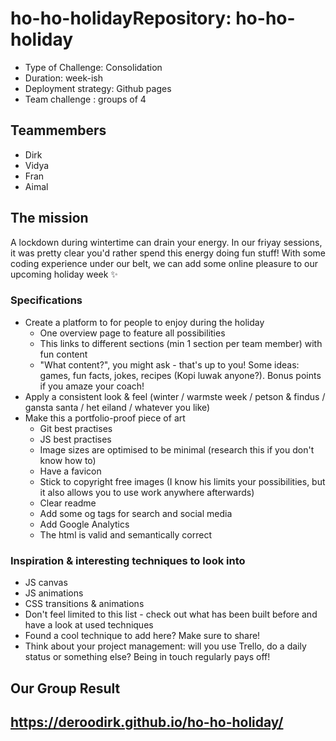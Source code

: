 # ho-ho-holidayRepository: ho-ho-holiday

* Type of Challenge: Consolidation
* Duration: week-ish
* Deployment strategy: Github pages
* Team challenge : groups of 4

## Teammembers

* Dirk
* Vidya
* Fran
* Aimal

## The mission

A lockdown during wintertime can drain your energy. In our friyay sessions, it was pretty clear you'd rather spend this energy doing fun stuff! With some coding experience under our belt, we can add some online pleasure to our upcoming holiday week ✨

### Specifications

* Create a platform to for people to enjoy during the holiday
  * One overview page to feature all possibilities
  * This links to different sections (min 1 section per team member) with fun content
  * "What content?", you might ask - that's up to you! Some ideas: games, fun facts, jokes, recipes (Kopi luwak anyone?). Bonus points if you amaze    your    coach!
* Apply a consistent look & feel (winter / warmste week / petson & findus / gansta santa / het eiland / whatever you like)
* Make this a portfolio-proof piece of art
  * Git best practises
  * JS best practises
  * Image sizes are optimised to be minimal (research this if you don't know how to)
  * Have a favicon
  * Stick to copyright free images (I know his limits your possibilities, but it also allows you to use work anywhere afterwards)
  * Clear readme
  * Add some og tags for search and social media
  * Add Google Analytics
  * The html is valid and semantically correct

### Inspiration & interesting techniques to look into

* JS canvas
* JS animations
* CSS transitions & animations
* Don't feel limited to this list - check out what has been built before and have a look at used techniques
* Found a cool technique to add here? Make sure to share!
* Think about your project management: will you use Trello, do a daily status or something else? Being in touch regularly pays off!

## Our Group Result

## <https://deroodirk.github.io/ho-ho-holiday/>
